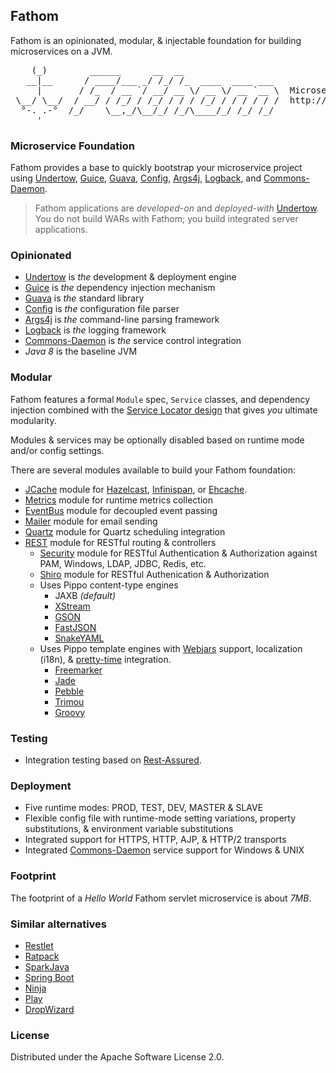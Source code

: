 ## Fathom

Fathom is an opinionated, modular, & injectable foundation for building microservices on a JVM.

<pre>
    (_)        ______      __  __
   __|__      / ____/___ _/ /_/ /_  ____  ____ ___
     |       / /_  / __ `/ __/ __ \/ __ \/ __ `__ \  Microservice Foundation
 \__/ \__/  / __/ / /_/ / /_/ / / / /_/ / / / / / /  http://fathom.gitblit.com
  °-. .-°  /_/    \__,_/\__/_/ /_/\____/_/ /_/ /_/
     '
</pre>

### Microservice Foundation

Fathom provides a base to quickly bootstrap your microservice project using [Undertow][1], [Guice][2],
[Guava][3], [Config][4], [Args4j][5], [Logback][6], and [Commons-Daemon][7].

> Fathom applications are _developed-on_ and _deployed-with_ [Undertow][1].
> You do not build WARs with Fathom; you build integrated server applications.

### Opinionated

* [Undertow][1] is *the* development &amp; deployment engine
* [Guice][2] is *the* dependency injection mechanism
* [Guava][3] is *the* standard library
* [Config][4] is *the* configuration file parser
* [Args4j][5] is *the* command-line parsing framework
* [Logback][6] is *the* logging framework
* [Commons-Daemon][7] is *the* service control integration
* *Java 8* is the baseline JVM

### Modular

Fathom features a formal `Module` spec, `Service` classes, and dependency injection combined with the [Service Locator
design](http://martinfowler.com/articles/injection.html#UsingAServiceLocator) that gives _you_ ultimate modularity.

Modules & services may be optionally disabled based on runtime mode and/or config settings.

There are several modules available to build your Fathom foundation:

- [JCache](/fathom-jcache/) module for [Hazelcast](http://hazelcast.org), [Infinispan](http://infinispan.org), or [Ehcache](http://ehcache.org).
- [Metrics](/fathom-metrics/) module for runtime metrics collection
- [EventBus](/fathom-eventbus/) module for decoupled event passing
- [Mailer](/fathom-mailer/) module for email sending
- [Quartz](/fathom-quartz/) module for Quartz scheduling integration
- [REST](/fathom-rest/) module for RESTful routing & controllers
    - [Security](/fathom-rest-security/) module for RESTful Authentication & Authorization against PAM, Windows, LDAP, JDBC, Redis, etc.
    - [Shiro](/fathom-rest-shiro/) module for RESTful Authenication & Authorization
    - Uses Pippo content-type engines
        - JAXB _(default)_
        - [XStream](https://github.com/decebals/pippo/tree/master/pippo-xstream)
        - [GSON](https://github.com/decebals/pippo/tree/master/pippo-gson)
        - [FastJSON](https://github.com/decebals/pippo/tree/master/pippo-fastjson)
        - [SnakeYAML](https://github.com/decebals/pippo/tree/master/pippo-snakeyaml)
    - Uses Pippo template engines with [Webjars](http://www.webjars.org) support, localization (i18n), & [pretty-time](http://www.ocpsoft.org/prettytime) integration.
        - [Freemarker](https://github.com/decebals/pippo/tree/master/pippo-freemarker)
        - [Jade](https://github.com/decebals/pippo/tree/master/pippo-jade)
        - [Pebble](https://github.com/decebals/pippo/tree/master/pippo-pebble)
        - [Trimou](https://github.com/decebals/pippo/tree/master/pippo-trimou)
        - [Groovy](https://github.com/decebals/pippo/tree/master/pippo-groovy)

### Testing

* Integration testing based on [Rest-Assured](https://code.google.com/p/rest-assured).

### Deployment

* Five runtime modes: PROD, TEST, DEV, MASTER & SLAVE
* Flexible config file with runtime-mode setting variations, property substitutions, & environment variable substitutions
* Integrated support for HTTPS, HTTP, AJP, &amp; HTTP/2 transports
* Integrated [Commons-Daemon][7] service support for Windows & UNIX

### Footprint

The footprint of a _Hello World_ Fathom servlet microservice is about *7MB*.

### Similar alternatives

* [Restlet](http://restlet.com)
* [Ratpack](http://ratpack.io)
* [SparkJava](http://sparkjava.com)
* [Spring Boot](http://projects.spring.io/spring-boot)
* [Ninja](http://www.ninjaframework.org)
* [Play](https://playframework.com)
* [DropWizard](http://dropwizard.github.io/dropwizard)

### License

Distributed under the Apache Software License 2.0.

[1]: http://undertow.io
[2]: https://github.com/google/guice
[3]: https://code.google.com/p/guava-libraries
[4]: https://github.com/typesafehub/config
[5]: http://logback.qos.ch
[6]: http://args4j.kohsuke.org
[7]: http://commons.apache.org/proper/commons-daemon